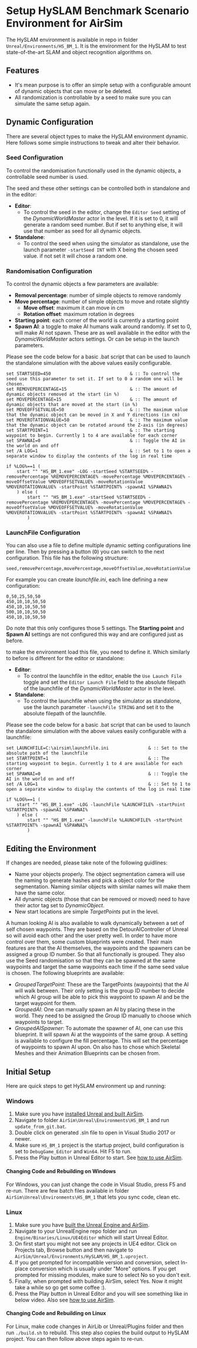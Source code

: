 # Setup HySLAM Benchmark Scenario Environment for AirSim

The HySLAM environment is available in repo in folder `Unreal/Environments/HS_BM_1`. 
It is the environment for the HySLAM  to test state-of-the-art SLAM and object recognition algorithms on.

## Features
 - It's mean purpose is to offer an simple setup with a configurable amount of dynamic objects that can move or be deleted.
 - All randomization is controllable by a seed to make sure you can simulate the same setup again.
 
## Dynamic Configuration
There are several object types to make the HySLAM environment dynamic. Here follows some simple instructions to tweak and alter their behavior.

### Seed Configuration
To control the randomisation functionally used in the dynamic objects, a controllable seed number is used. 

The seed and these other settings can be controlled both in standalone and in the editor:
- **Editor**: 
  - To control the seed in the editor, change the `Editor Seed` setting of the _DynamicWorldMaster_ actor in the level. If it is set to 0, it will generate a random seed number. But if set to anything else, it will use that number as seed for all dynamic objects. 
- **Standalone**:
  - To control the seed when using the simulator as standalone, use the launch parameter `-startSeed INT` with X being the chosen seed value. if not set it will chose a random one.
  
### Randomisation Configuration
To control the dynamic objects a few parameters are available:
- **Removal percentage**: number of simple objects to remove randomly
- **Move percentage**: number of simple objects to move and rotate slightly
  - **Move offset**: maximum it can move in cm
  - **Rotation offset**: maximum rotation in degrees
- **Starting point**: each corner of the world is currently a starting point
- **Spawn AI**: a toggle to make AI humans walk around randomly. If set to 0, will make AI not spawn.
These are as well available in the editor with the _DynamicWorldMaster_ actors settings. Or can be setup in the launch parameters.

Please see the code below for a basic .bat script that can be used to launch the standalone simulation with the above values easily configurable.
```
set STARTSEED=450                              & :: To control the seed use this parameter to set it. If set to 0 a random one will be chosen.
set REMOVEPERCENTAGE=15                        & :: The amount of dynamic objects removed at the start (in %)
set MOVEPERCENTAGE=15                          & :: The amount of dynamic objects that are moved at the start (in %)
set MOVEOFFSETVALUE=50                         & :: The maximum value that the dynamic object can be moved in X and Y directions (in cm)
set MOVEROTATIONVALUE=50                       & :: The maximum value that the dynamic object can be rotated around the Z-axis (in degrees)
set STARTPOINT=1                               & :: The starting waypoint to begin. Currently 1 to 4 are available for each corner
set SPAWNAI=0                           	   & :: Toggle the AI in the world on and off 
set /A LOG=1								   & :: Set to 1 to open a separate window to display the contents of the log in real time

if %LOG%==1 (	
	start "" "HS_BM_1.exe" -LOG -startSeed %STARTSEED% -removePercentage %REMOVEPERCENTAGE% -movePercentage %MOVEPERCENTAGE% -moveOffsetValue %MOVEOFFSETVALUE% -moveRotationValue %MOVEROTATIONVALUE% -startPoint %STARTPOINT% -spawnAI %SPAWNAI%
	) else (
		start "" "HS_BM_1.exe" -startSeed %STARTSEED% -removePercentage %REMOVEPERCENTAGE% -movePercentage %MOVEPERCENTAGE% -moveOffsetValue %MOVEOFFSETVALUE% -moveRotationValue %MOVEROTATIONVALUE% -startPoint %STARTPOINT% -spawnAI %SPAWNAI%
		)
```  

  
### LaunchFile Configuration
You can also use a file to define multiple dynamic setting configurations line per line. Then by pressing a button (<kbd>O</kbd>) you can switch to the next configuration.
This file has the following structure:
```
seed,removePercentage,movePercentage,moveOffsetValue,moveRotationValue
```  
For example you can create _launchfile.ini_, each line defining a new configuration:
```
0,50,25,50,50
450,10,10,50,50
450,10,10,50,50
500,10,10,50,50
450,10,10,50,50
```  
Do note that this only configures those 5 settings. The **Starting point** and **Spawn AI** settings are not configured this way and are configured just as before.

to make the environment load this file, you need to define it. Which similarly to before is different for the editor or standalone:
- **Editor**: 
  - To control the launchfile in the editor, enable the `Use Launch File` toggle and set the `Editor Launch File` field to the absolute filepath of the launchfile of the _DynamicWorldMaster_ actor in the level. 
- **Standalone**:
  - To control the launchfile when using the simulator as standalone, use the launch parameter `-launchFile STRING` and set it to the absolute filepath of the launchfile.
 
Please see the code below for a basic .bat script that can be used to launch the standalone simulation with the above values easily configurable with a launchfile:
```
set LAUNCHFILE=C:\airsim\launchfile.ini               & :: Set to the absolute path of the launchfile
set STARTPOINT=1                               		  & :: The starting waypoint to begin. Currently 1 to 4 are available for each corner
set SPAWNAI=0                           	   	      & :: Toggle the AI in the world on and off 
set /A LOG=1								   		  & :: Set to 1 to open a separate window to display the contents of the log in real time

if %LOG%==1 (	
	start "" "HS_BM_1.exe" -LOG -launchFile %LAUNCHFILE% -startPoint %STARTPOINT% -spawnAI %SPAWNAI%
	) else (
		start "" "HS_BM_1.exe" -launchFile %LAUNCHFILE% -startPoint %STARTPOINT% -spawnAI %SPAWNAI%
		)
```

## Editing the Environment
If changes are needed, please take note of the following guidlines:
- Name your objects properly. The object segmentation camera will use the naming to generate hashes and pick a object color for the segmentation. Naming similar objects with similar names will make them have the same color.
- All dynamic objects (those that can be removed or moved) need to have their actor tag set to _DynamicObject_.
- New start locations are simple _TargetPoints_ put in the level. 

A human looking AI is also available to walk dynamically between a set of self chosen waypoints. They are based on the DetourAIController of Unreal so will avoid each other and the user pretty well. 
In order to have more control over them, some custom blueprints were created. Their main features are that the AI themselves, the waypoints and the spawners can be assigned a group ID number. So that all functionally is grouped. 
They also use the Seed randomisation so that they can be spawned at the same waypoints and target the same waypoints each time if the same seed value is chosen. The following blueprints are available:
- _GroupedTargetPoint_: These are the TargetPoints (waypoints) that the AI will walk between. Their only setting is the group ID number to decide which AI group will be able to pick this waypoint to spawn AI and be the target waypoint for them.
- _GroupedAI_: One can manually spawn an AI by placing these in the world. They need to be assigned the Group ID manually to choose which waypoints to target.
- _GroupedAISpawner_: To automate the spawner of AI, one can use this blueprint. It will spawn Ai at the waypoints of the same group. A setting is available to configure the fill percentage. This will set the percentage of waypoints to spawn AI upon. On also has to chose which Skeletal Meshes and their Animation Blueprints can be chosen from.                                                                      
    


## Initial Setup
Here are quick steps to get HySLAM environment up and running:

### Windows

1. Make sure you have [installed Unreal and built AirSim](build_windows.md).
2. Navigate to folder `AirSim\Unreal\Environments\HS_BM_1` and run `update_from_git.bat`.
3. Double click on generated .sln file to open in Visual Studio 2017 or newer.
4. Make sure `HS_BM_1` project is the startup project, build configuration is set to `DebugGame_Editor` and `Win64`. Hit F5 to run.
5. Press the Play button in Unreal Editor to start. See [how to use AirSim](https://github.com/Microsoft/AirSim/#how-to-use-it).

#### Changing Code and Rebuilding on Windows
For Windows, you can just change the code in Visual Studio, press F5 and re-run. There are few batch files available in folder `AirSim\Unreal\Environments\HS_BM_1` that lets you sync code, clean etc.

### Linux
1. Make sure you have [built the Unreal Engine and AirSim](build_linux.md).
2. Navigate to your UnrealEngine repo folder and run `Engine/Binaries/Linux/UE4Editor` which will start Unreal Editor.
3. On first start you might not see any projects in UE4 editor. Click on Projects tab, Browse button and then navigate to `AirSim/Unreal/Environments/HySLAM/HS_BM_1.uproject`. 
4. If you get prompted for incompatible version and conversion, select In-place conversion which is usually under "More" options. If you get prompted for missing modules, make sure to select No so you don't exit. 
5. Finally, when prompted with building AirSim, select Yes. Now it might take a while so go get some coffee :).
6. Press the Play button in Unreal Editor and you will see something like in below video. Also see [how to use AirSim](/#how-to-use-it).

#### Changing Code and Rebuilding on Linux
For Linux, make code changes in AirLib or Unreal/Plugins folder and then run `./build.sh` to rebuild. This step also copies the build output to HySLAM project. You can then follow above steps again to re-run.